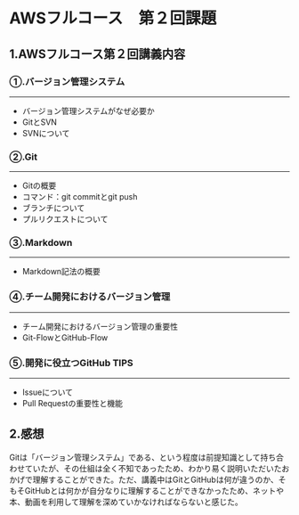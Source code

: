 # AWSフルコース　第２回課題  
## 1.AWSフルコース第２回講義内容
### ①.バージョン管理システム
---
* バージョン管理システムがなぜ必要か  
* GitとSVN  
* SVNについて  
### ②.Git
---
* Gitの概要  
* コマンド：git commitとgit push  
* ブランチについて  
* プルリクエストについて
### ③.Markdown
---
* Markdown記法の概要
### ④.チーム開発におけるバージョン管理
---
* チーム開発におけるバージョン管理の重要性  
* Git-FlowとGitHub-Flow   
### ⑤.開発に役立つGitHub TIPS
---
* Issueについて  
* Pull Requestの重要性と機能
## 2.感想
Gitは「バージョン管理システム」である、という程度は前提知識として持ち合わせていたが、その仕組は全く不知であったため、わかり易く説明いただいたおかげで理解することができた。ただ、講義中はGitとGitHubは何が違うのか、そもそGitHubとは何かが自分なりに理解することができなかったため、ネットや本、動画を利用して理解を深めていかなければならないと感じた。    

